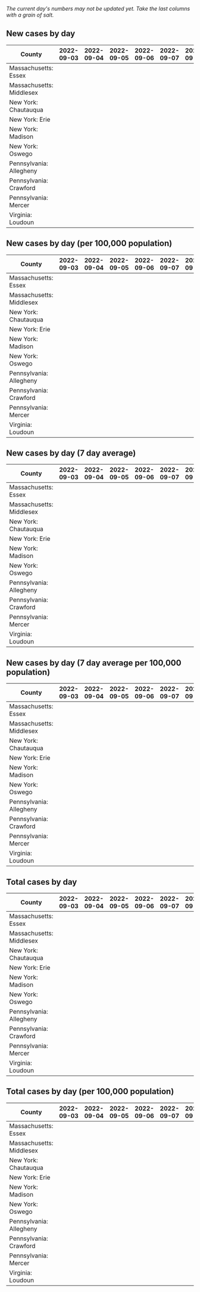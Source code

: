 _The current day's numbers may not be updated yet. Take the last columns with a grain of salt._
## New cases by day

| County | 2022-09-03 | 2022-09-04 | 2022-09-05 | 2022-09-06 | 2022-09-07 | 2022-09-08 | 2022-09-09 |
| --- | --- | --- | --- | --- | --- | --- | --- |
| Massachusetts: Essex |  |  |  |  |  |  |  |
| Massachusetts: Middlesex |  |  |  |  |  |  |  |
| New York: Chautauqua |  |  |  |  |  |  |  |
| New York: Erie |  |  |  |  |  |  |  |
| New York: Madison |  |  |  |  |  |  |  |
| New York: Oswego |  |  |  |  |  |  |  |
| Pennsylvania: Allegheny |  |  |  |  |  |  |  |
| Pennsylvania: Crawford |  |  |  |  |  |  |  |
| Pennsylvania: Mercer |  |  |  |  |  |  |  |
| Virginia: Loudoun |  |  |  |  |  |  |  |

## New cases by day (per 100,000 population)

| County | 2022-09-03 | 2022-09-04 | 2022-09-05 | 2022-09-06 | 2022-09-07 | 2022-09-08 | 2022-09-09 |
| --- | --- | --- | --- | --- | --- | --- | --- |
| Massachusetts: Essex |  |  |  |  |  |  |  |
| Massachusetts: Middlesex |  |  |  |  |  |  |  |
| New York: Chautauqua |  |  |  |  |  |  |  |
| New York: Erie |  |  |  |  |  |  |  |
| New York: Madison |  |  |  |  |  |  |  |
| New York: Oswego |  |  |  |  |  |  |  |
| Pennsylvania: Allegheny |  |  |  |  |  |  |  |
| Pennsylvania: Crawford |  |  |  |  |  |  |  |
| Pennsylvania: Mercer |  |  |  |  |  |  |  |
| Virginia: Loudoun |  |  |  |  |  |  |  |

## New cases by day (7 day average)

| County | 2022-09-03 | 2022-09-04 | 2022-09-05 | 2022-09-06 | 2022-09-07 | 2022-09-08 | 2022-09-09 |
| --- | --- | --- | --- | --- | --- | --- | --- |
| Massachusetts: Essex |  |  |  |  |  |  |  |
| Massachusetts: Middlesex |  |  |  |  |  |  |  |
| New York: Chautauqua |  |  |  |  |  |  |  |
| New York: Erie |  |  |  |  |  |  |  |
| New York: Madison |  |  |  |  |  |  |  |
| New York: Oswego |  |  |  |  |  |  |  |
| Pennsylvania: Allegheny |  |  |  |  |  |  |  |
| Pennsylvania: Crawford |  |  |  |  |  |  |  |
| Pennsylvania: Mercer |  |  |  |  |  |  |  |
| Virginia: Loudoun |  |  |  |  |  |  |  |

## New cases by day (7 day average per 100,000 population)

| County | 2022-09-03 | 2022-09-04 | 2022-09-05 | 2022-09-06 | 2022-09-07 | 2022-09-08 | 2022-09-09 |
| --- | --- | --- | --- | --- | --- | --- | --- |
| Massachusetts: Essex |  |  |  |  |  |  |  |
| Massachusetts: Middlesex |  |  |  |  |  |  |  |
| New York: Chautauqua |  |  |  |  |  |  |  |
| New York: Erie |  |  |  |  |  |  |  |
| New York: Madison |  |  |  |  |  |  |  |
| New York: Oswego |  |  |  |  |  |  |  |
| Pennsylvania: Allegheny |  |  |  |  |  |  |  |
| Pennsylvania: Crawford |  |  |  |  |  |  |  |
| Pennsylvania: Mercer |  |  |  |  |  |  |  |
| Virginia: Loudoun |  |  |  |  |  |  |  |

## Total cases by day

| County | 2022-09-03 | 2022-09-04 | 2022-09-05 | 2022-09-06 | 2022-09-07 | 2022-09-08 | 2022-09-09 |
| --- | --- | --- | --- | --- | --- | --- | --- |
| Massachusetts: Essex |  |  |  |  |  |  | 235947 |
| Massachusetts: Middlesex |  |  |  |  |  |  | 399943 |
| New York: Chautauqua |  |  |  |  |  |  | 27136 |
| New York: Erie |  |  |  |  |  |  | 248041 |
| New York: Madison |  |  |  |  |  |  | 15368 |
| New York: Oswego |  |  |  |  |  |  | 31136 |
| Pennsylvania: Allegheny |  |  |  |  |  |  | 313327 |
| Pennsylvania: Crawford |  |  |  |  |  |  | 22368 |
| Pennsylvania: Mercer |  |  |  |  |  |  | 26162 |
| Virginia: Loudoun |  |  |  |  |  |  | 87345 |

## Total cases by day (per 100,000 population)

| County | 2022-09-03 | 2022-09-04 | 2022-09-05 | 2022-09-06 | 2022-09-07 | 2022-09-08 | 2022-09-09 |
| --- | --- | --- | --- | --- | --- | --- | --- |
| Massachusetts: Essex |  |  |  |  |  |  | 29903.3 |
| Massachusetts: Middlesex |  |  |  |  |  |  | 24815.0 |
| New York: Chautauqua |  |  |  |  |  |  | 21383.3 |
| New York: Erie |  |  |  |  |  |  | 26999.1 |
| New York: Madison |  |  |  |  |  |  | 21663.1 |
| New York: Oswego |  |  |  |  |  |  | 25498.5 |
| Pennsylvania: Allegheny |  |  |  |  |  |  | 25766.1 |
| Pennsylvania: Crawford |  |  |  |  |  |  | 26430.7 |
| Pennsylvania: Mercer |  |  |  |  |  |  | 23908.8 |
| Virginia: Loudoun |  |  |  |  |  |  | 21121.3 |
